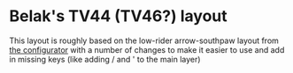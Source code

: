 # Belak's TV44 (TV46?) layout

This layout is roughly based on the low-rider arrow-southpaw layout from [the
configurator](http://minivan.config.thevankeyboards.com) with a number of
changes to make it easier to use and add in missing keys (like adding / and '
to the main layer)
